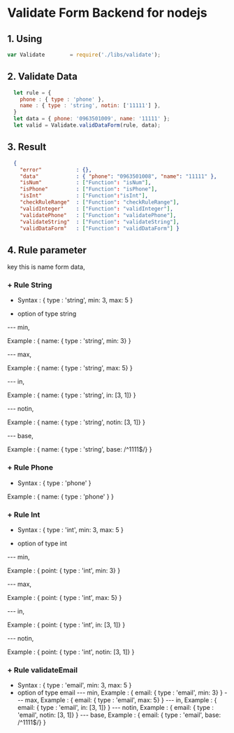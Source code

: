 # Validate Form Backend for nodejs

## 1. Using

````javascript
var Validate        = require('./libs/validate');
````

## 2. Validate Data

````javascript
  let rule = {
    phone : { type : 'phone' },
    name : { type : 'string', notin: ['11111'] },
  }
  let data = { phone: '0963501009', name: '11111' };
  let valid = Validate.validDataForm(rule, data);
````

## 3. Result

````json
  { 
    "error"           : {},
    "data"            : { "phone": "0963501008", "name": "11111" },
    "isNum"           : ["Function": "isNum"],
    "isPhone"         : ["Function": "isPhone"],
    "isInt"           : ["Function":"isInt"],
    "checkRuleRange"  : ["Function": "checkRuleRange"],
    "validInteger"    : ["Function": "validInteger"],
    "validatePhone"   : ["Function": "validatePhone"],
    "validateString"  : ["Function": "validateString"],
    "validDataForm"   : ["Function": "validDataForm"] }
````

## 4. Rule parameter
  key this is name form data,

### + Rule String

* Syntax : { type : 'string', min: 3, max: 5 }

* option of type string

--- min,

Example : { name: { type : 'string', min: 3} }

--- max,

Example : { name: { type : 'string', max: 5} }

--- in,

Example : { name: { type : 'string', in: [3, 1]} }

--- notin,

Example : { name: { type : 'string', notin: [3, 1]} }

--- base,

Example : { name: { type : 'string', base: /^1111$/} }


### + Rule Phone

* Syntax : { type : 'phone' }

Example : { name: { type : 'phone' } }

### + Rule Int

* Syntax : { type : 'int', min: 3, max: 5 }

* option of type int

--- min,

Example : { point: { type : 'int', min: 3} }

--- max,

Example : { point: { type : 'int', max: 5} }

--- in,

Example : { point: { type : 'int', in: [3, 1]} }

--- notin,

Example : { point: { type : 'int', notin: [3, 1]} }

### + Rule validateEmail

* Syntax : { type : 'email', min: 3, max: 5 }
* option of type email
--- min,
Example : { email: { type : 'email', min: 3} }
--- max,
Example : { email: { type : 'email', max: 5} }
--- in,
Example : { email: { type : 'email', in: [3, 1]} }
--- notin,
Example : { email: { type : 'email', notin: [3, 1]} }
--- base,
Example : { email: { type : 'email', base: /^1111$/} }

